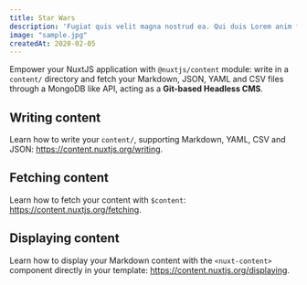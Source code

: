 ```yaml
---
title: Star Wars
description: 'Fugiat quis velit magna nostrud ea. Qui duis Lorem anim fugiat pariatur. Labore dolore nisi enim elit ea cupidatat. Aute voluptate sit incididunt do id ipsum deserunt adipisicing dolore fugiat excepteur mollit eu. Ut irure enim anim ex sit aliquip incididunt quis laborum.'
image: "sample.jpg"
createdAt: 2020-02-05
---
```


Empower your NuxtJS application with `@nuxtjs/content` module: write in a `content/` directory and fetch your Markdown, JSON, YAML and CSV files through a MongoDB like API, acting as a **Git-based Headless CMS**.

## Writing content

Learn how to write your `content/`, supporting Markdown, YAML, CSV and JSON: https://content.nuxtjs.org/writing.

## Fetching content

Learn how to fetch your content with `$content`: https://content.nuxtjs.org/fetching.

## Displaying content

Learn how to display your Markdown content with the `<nuxt-content>` component directly in your template: https://content.nuxtjs.org/displaying.